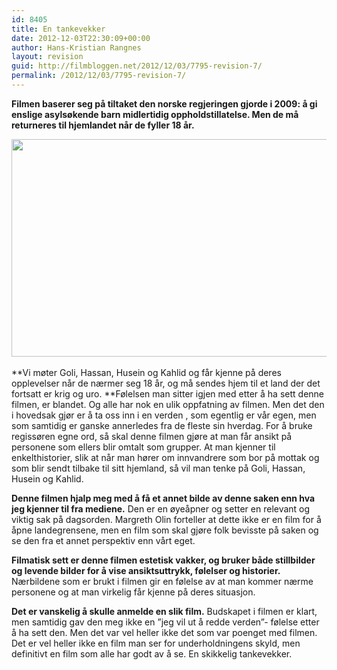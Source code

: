 ```yaml
---
id: 8405
title: En tankevekker
date: 2012-12-03T22:30:09+00:00
author: Hans-Kristian Rangnes
layout: revision
guid: http://filmbloggen.net/2012/12/03/7795-revision-7/
permalink: /2012/12/03/7795-revision-7/
---
```

**Filmen baserer seg på tiltaket den norske regjeringen gjorde i 2009: å gi enslige asylsøkende barn midlertidig oppholdstillatelse. Men de må returneres til hjemlandet når de fyller 18 år. <!--more-->**

<a href="http://filmbloggen.net/2012/10/28/en-tankevekker/goli-de-andre-e1350986811532/" rel="attachment wp-att-7797"><img class="aligncenter size-large wp-image-7797" src="http://filmbloggen.net/wp-content/uploads//2012/10/goli-de-andre-e1350986811532-620x348.jpg" alt="" width="620" height="348" /></a><a href="http://filmbloggen.net/2012/10/28/en-tankevekker/goli-de-andre-e1350986811532/" rel="attachment wp-att-7797"><br /> </a>

**Vi møter Goli, Hassan, Husein og Kahlid og får kjenne på deres opplevelser når de nærmer seg 18 år, og må sendes hjem til et land der det fortsatt er krig og uro. **Følelsen man sitter igjen med etter å ha sett denne filmen, er blandet. Og alle har nok en ulik oppfatning av filmen. Men det den i hovedsak gjør er å ta oss inn i en verden , som egentlig er vår egen, men som samtidig er ganske annerledes fra de fleste sin hverdag. For å bruke regissøren egne ord, så skal denne filmen gjøre at man får ansikt på personene som ellers blir omtalt som grupper. At man kjenner til enkelthistorier, slik at når man hører om innvandrere som bor på mottak og som blir sendt tilbake til sitt hjemland, så vil man tenke på Goli, Hassan, Husein og Kahlid.

**Denne filmen hjalp meg med å få et annet bilde av denne saken enn hva jeg kjenner til fra mediene.** Den er en øyeåpner og setter en relevant og viktig sak på dagsorden. Margreth Olin forteller at dette ikke er en film for å åpne landegrensene, men en film som skal gjøre folk bevisste på saken og se den fra et annet perspektiv enn vårt eget.

**Filmatisk sett er denne filmen estetisk vakker, og bruker både stillbilder og levende bilder for å vise ansiktsuttrykk, følelser og historier.** Nærbildene som er brukt i filmen gir en følelse av at man kommer nærme personene og at man virkelig får kjenne på deres situasjon.

**Det er vanskelig å skulle anmelde en slik film.** Budskapet i filmen er klart, men samtidig gav den meg ikke en ”jeg vil ut å redde verden”- følelse etter å ha sett den. Men det var vel heller ikke det som var poenget med filmen. Det er vel heller ikke en film man ser for underholdningens skyld, men definitivt en film som alle har godt av å se. En skikkelig tankevekker.